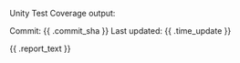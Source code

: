 Unity Test Coverage output:

Commit: {{ .commit_sha }}
Last updated: {{ .time_update }}

{{ .report_text }}